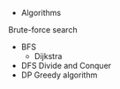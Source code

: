 * Algorithms

Brute-force search
- BFS
    - Dijkstra
- DFS
Divide and Conquer
- DP
Greedy algorithm



